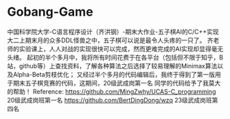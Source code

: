 # Gobang-Game
中国科学院大学-C语言程序设计（齐洪钢）-期末大作业-五子棋AI的C/C++实现
大二上期末月的众多DDL怪兽之中，五子棋可以说是最令人头疼的一只了。
齐老师的实验课上，人人对战的实现很快可以完成，然而更难完成的AI实现却显得毫无头绪。
起初的半个多月中，我将所有时间花费于在各平台（包括但不限于知乎，B站，github等）上查找资料，了解各种算法之后选择了较易理解的Minimax算法以及Alpha-Beta剪枝优化；
又经过半个多月的代码编辑后，我终于得到了第一版用于期末五子棋竞赛的代码，这期间，20级武成岗第一名 同学的代码给予了我莫大的帮助！
Reference:
https://github.com/MingZwhy/UCAS-C_programming 20级武成岗班第一名
https://github.com/BertDingDong/wzq 23级武成岗班第四名
